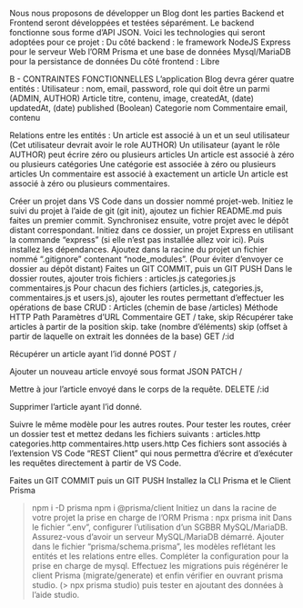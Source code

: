 Nous nous proposons de développer un Blog dont les parties Backend et Frontend seront développées et testées séparément. Le backend fonctionne sous forme d’API JSON. Voici les technologies qui seront adoptées pour ce projet :
Du côté backend :
le framework NodeJS Express pour le serveur Web
l’ORM Prisma et une base de données Mysql/MariaDB pour la persistance de données
Du côté frontend :
Libre


B - CONTRAINTES FONCTIONNELLES
L’application Blog devra gérer quatre entités :
Utilisateur :
nom, 
email, 
password, 
role qui doit être un parmi (ADMIN, AUTHOR)
Article 
titre, 
contenu, 
image, 
createdAt,  (date)
updatedAt, (date)
published (Boolean)
Categorie 
nom
Commentaire 
email,
contenu

Relations entre les entités :
Un article est associé à un et un seul utilisateur (Cet utilisateur devrait avoir le role AUTHOR)
Un utilisateur (ayant le rôle AUTHOR) peut écrire zéro ou plusieurs articles
Un article est associé à zéro ou plusieurs catégories
Une catégorie est associée à zéro ou plusieurs articles
Un commentaire est associé à exactement un article
Un article est associé à zéro ou plusieurs commentaires.


Créer un projet dans VS Code dans un dossier  nommé projet-web.
Initiez le suivi du projet à l’aide de git (git init), ajoutez un fichier README.md puis faites un premier commit. Synchronisez ensuite, votre projet avec le dépôt distant correspondant.
Initiez dans ce dossier, un projet Express en utilisant la commande “express” (si elle n’est pas installée allez voir ici). Puis installez les dépendances.
Ajoutez dans la racine du projet un fichier nommé “.gitignore” contenant “node_modules”. (Pour éviter d’envoyer ce dossier au dépôt distant)
Faites un GIT COMMIT, puis un  GIT PUSH
Dans le dossier routes, ajouter trois fichiers :
articles.js
categories.js
commentaires.js
Pour chacun des fichiers (articles.js, categories.js, commentaires.js et users.js), ajouter les routes permettant d’effectuer les opérations de base CRUD :
Articles (chemin de base /articles)
Méthode HTTP
Path
Paramètres d’URL
Commentaire
GET
/
take, skip
Récupérer take articles à partir de la position skip.
take (nombre d’éléments)
skip (offset à partir de laquelle on extrait les données de la base)
GET
/:id


Récupérer un article ayant l’id donné
POST
/


Ajouter un nouveau article envoyé sous format JSON
PATCH
/


Mettre à jour l’article envoyé dans le corps de la requête.
DELETE
/:id


Supprimer l’article ayant l’id donné.


Suivre le même modèle pour les autres routes.
Pour tester les routes, créer un dossier test et mettez dedans les fichiers suivants :
articles.http
categories.http
commentaires.http
users.http
Ces fichiers sont associés à l’extension VS Code “REST Client” qui nous permettra d’écrire et d’exécuter les requêtes directement à partir de VS Code.

Faites un GIT COMMIT puis un GIT PUSH
Installez la CLI Prisma et le Client Prisma
> npm i -D prisma
> npm i @prisma/client
Initiez un dans la racine de votre projet la prise en charge de l’ORM Prisma :
> npx prisma init
Dans le fichier “.env”, configurer l’utilisation d’un SGBBR MySQL/MariaDB. Assurez-vous d’avoir un serveur MySQL/MariaDB démarré.
Ajouter dans le fichier “prisma/schema.prisma”, les modèles reflétant les entités et les relations entre elles. Compléter la configuration pour la prise en charge de mysql.
Effectuez les migrations puis régénérer le client Prisma (migrate/generate) et enfin vérifier en ouvrant prisma studio. (> npx prisma studio) puis tester en ajoutant des données à l’aide studio.
